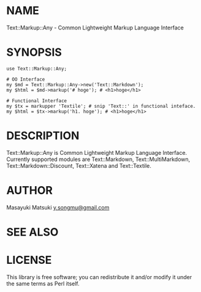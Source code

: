 # NAME

Text::Markup::Any - Common Lightweight Markup Language Interface

# SYNOPSIS

    use Text::Markup::Any;

    # OO Interface
    my $md = Text::Markup::Any->new('Text::Markdown');
    my $html = $md->markup('# hoge'); # <h1>hoge</h1>

    # Functional Interface
    my $tx = markupper 'Textile'; # snip 'Text::' in functional inteface.
    my $html = $tx->markup('h1. hoge'); # <h1>hoge</h1>

# DESCRIPTION

Text::Markup::Any is Common Lightweight Markup Language Interface.
Currently supported modules are Text::Markdown, Text::MultiMarkdown,
Text::Markdown::Discount, Text::Xatena and Text::Textile.

# AUTHOR

Masayuki Matsuki <y.songmu@gmail.com>

# SEE ALSO

# LICENSE

This library is free software; you can redistribute it and/or modify
it under the same terms as Perl itself.
